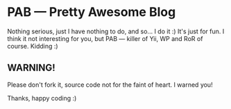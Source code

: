 # PAB — Pretty Awesome Blog

Nothing serious, just I have nothing to do, and so... I do it :) It's just for fun. I think it not interesting for you, but PAB — killer of Yii, WP and RoR of course. Kidding :)

## WARNING!
Please don't fork it, source code not for the faint of heart. I warned you!

Thanks, happy coding :)
